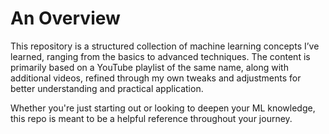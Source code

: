 # An Overview 
This repository is a structured collection of machine learning concepts I’ve learned, ranging from the basics to advanced techniques. The content is primarily based on a YouTube playlist of the same name, along with additional videos, refined through my own tweaks and adjustments for better understanding and practical application.

Whether you're just starting out or looking to deepen your ML knowledge, this repo is meant to be a helpful reference throughout your journey.
